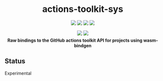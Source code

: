 <div align="center">
  <h1>actions-toolkit-sys</h1>
  <p style="margin-bottom: 0.5ex;">
    <a href="https://crates.io/crates/actions-toolkit-sys"
      ><img src="https://img.shields.io/crates/v/actions-toolkit-sys.svg?logo=rust"
    /></a>
    <a href="https://interfaces-rs.github.io/actions-toolkit-sys"
      ><img src="https://img.shields.io/badge/docs-latest-blueviolet?logo=Read-the-docs&logoColor=white"
    /></a>
    <a href="https://github.com/interfaces-rs/actions-toolkit-sys/blob/master/rust-toolchain"
      ><img src="https://img.shields.io/badge/toolchain-nightly-blue?logo=rust"
    /></a>
    <a href="https://github.com/interfaces-rs/actions-toolkit-sys/blob/master/LICENSE"
      ><img
        src="https://img.shields.io/badge/license-Apache--2.0%20or%20MIT-informational?logo=Open-Source-Initiative"
    /></a>
  </p>
  <p style="margin-bottom: 0.5ex;">
    <a href="https://github.com/interfaces-rs/actions-toolkit-sys/actions"
      ><img
        src="https://github.com/interfaces-rs/actions-toolkit-sys/workflows/ci/badge.svg"
    /></a>
    <a href="https://crates.io/crates/actions-toolkit-sys"
      ><img
        src="https://img.shields.io/librariesio/release/cargo/actions-toolkit-sys.svg?logo=rust"
    /></a>
  </p>
  <strong>Raw bindings to the GitHub actions toolkit API for projects using wasm-bindgen</strong>
</div>

## Status

Experimental
